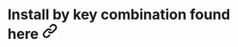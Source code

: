 # Install by key combination found here [![alt text][1]](https://stackoverflow.com/questions/44559598/how-can-i-enable-visual-studio-code-html-error-checking-and-validation/44560193)

[1]: ./img/link_symbol.svg
